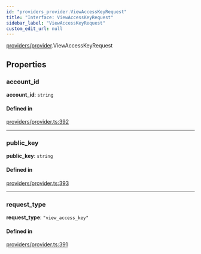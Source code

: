 ```yaml
---
id: "providers_provider.ViewAccessKeyRequest"
title: "Interface: ViewAccessKeyRequest"
sidebar_label: "ViewAccessKeyRequest"
custom_edit_url: null
---
```


[providers/provider](../modules/providers_provider.md).ViewAccessKeyRequest

## Properties

### account\_id

 **account\_id**: `string`

#### Defined in

[providers/provider.ts:392](https://github.com/near/near-api-js/blob/ef6d7fbf/packages/near-api-js/src/providers/provider.ts#L392)

___

### public\_key

 **public\_key**: `string`

#### Defined in

[providers/provider.ts:393](https://github.com/near/near-api-js/blob/ef6d7fbf/packages/near-api-js/src/providers/provider.ts#L393)

___

### request\_type

 **request\_type**: ``"view_access_key"``

#### Defined in

[providers/provider.ts:391](https://github.com/near/near-api-js/blob/ef6d7fbf/packages/near-api-js/src/providers/provider.ts#L391)
